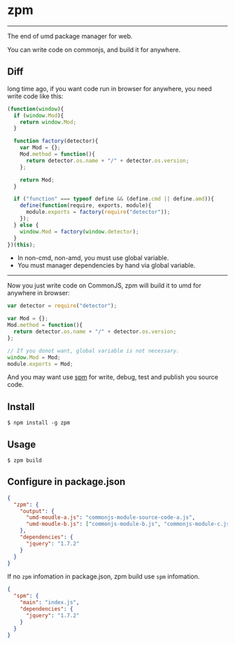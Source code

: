
# zpm

----

The end of umd package manager for web.

You can write code on commonjs, and build it for anywhere.

## Diff

long time ago, if you want code run in browser for anywhere, you need write
code like this:

```js
(function(window){
  if (window.Mod){
    return window.Mod;
  }

  function factory(detector){
    var Mod = {};
    Mod.method = function(){
      return detector.os.name + "/" + detector.os.version;
    };

    return Mod;
  }

  if ("function" === typeof define && (define.cmd || define.amd)){
    define(function(require, exports, module){
      module.exports = factory(require("detector"));
    });
  } else {
    window.Mod = factory(window.detector);
  }
})(this);
```

* In non-cmd, non-amd, you must use global variable.
* You must manager dependencies by hand via global variable.

----

Now you just write code on CommonJS, zpm will build it to umd for anywhere in
browser:

```js
var detector = require("detector");

var Mod = {};
Mod.method = function(){
  return detector.os.name + "/" + detector.os.version;
};

// If you donot want, global variable is not necessary.
window.Mod = Mod;
module.exports = Mod;
```

And you may want use [spm](https://github.com/spmjs/spm) for write, debug,
test and publish you source code.

## Install

```
$ npm install -g zpm
```

## Usage

```
$ zpm build
```

## Configure in package.json

```json
{
  "zpm": {
    "output": {
      "umd-moudle-a.js": "commonjs-module-source-code-a.js",
      "umd-moudle-b.js": ["commonjs-module-b.js", "commonjs-module-c.js"]
    },
    "dependencies": {
      "jquery": "1.7.2"
    }
  }
}
```

If no `zpm` infomation in package.json, zpm build use `spm` infomation.

```json
{
  "spm": {
    "main": "index.js",
    "dependencies": {
      "jquery": "1.7.2"
    }
  }
}
```
